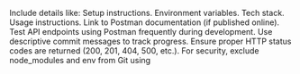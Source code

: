  
Include details like:
Setup instructions.
Environment variables.
Tech stack.
Usage instructions.
Link to Postman documentation (if published online).
Test API endpoints using Postman frequently during development.
Use descriptive commit messages to track progress.
Ensure proper HTTP status codes are returned (200, 201, 404, 500, etc.).
For security, exclude node_modules and env from Git using